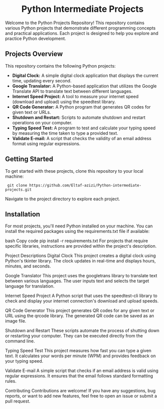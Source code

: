 <h1 align="center">Python Intermediate Projects</h1>

Welcome to the Python Projects Repository! This repository contains various Python projects that demonstrate different programming concepts and practical applications. Each project is designed to help you explore and practice Python development.

## Projects Overview
This repository contains the following Python projects:

 - **Digital Clock:** A simple digital clock application that displays the current time, updating every second.
 - **Google Translator:** A Python-based application that utilizes the Google Translate API to translate text between different languages.
 - **Internet Speed Project:** A tool to measure your internet speed (download and upload) using the speedtest library.
 - **QR Code Generator:** A Python program that generates QR codes for given text or URLs.
 - **Shutdown and Restart:** Scripts to automate shutdown and restart operations on your computer.
 - **Typing Speed Test:** A program to test and calculate your typing speed by measuring the time taken to type a provided text.
 - **Validate E-mail:** A script that checks the validity of an email address format using regular expressions.
   
## Getting Started
To get started with these projects, clone this repository to your local machine:

     git clone https://github.com/Eltaf-azizi/Python-intermediate-projects.git
Navigate to the project directory to explore each project.

## Installation
For most projects, you'll need Python installed on your machine. You can install the required packages using the requirements.txt file if available:

bash
Copy code
pip install -r requirements.txt
For projects that require specific libraries, instructions are provided within the project's description.

Project Descriptions
Digital Clock
This project creates a digital clock using Python's tkinter library. The clock updates in real-time and displays hours, minutes, and seconds.

Google Translator
This project uses the googletrans library to translate text between various languages. The user inputs text and selects the target language for translation.

Internet Speed Project
A Python script that uses the speedtest-cli library to check and display your internet connection's download and upload speeds.

QR Code Generator
This project generates QR codes for any given text or URL using the qrcode library. The generated QR code can be saved as an image file.

Shutdown and Restart
These scripts automate the process of shutting down or restarting your computer. They can be executed directly from the command line.

Typing Speed Test
This project measures how fast you can type a given text. It calculates your words per minute (WPM) and provides feedback on your typing speed.

Validate E-mail
A simple script that checks if an email address is valid using regular expressions. It ensures that the email follows standard formatting rules.

Contributing
Contributions are welcome! If you have any suggestions, bug reports, or want to add new features, feel free to open an issue or submit a pull request.
